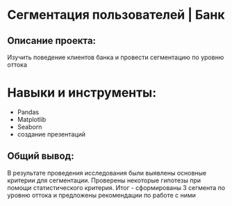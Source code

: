 # Сегментация пользователей  | Банк
## Описание проекта:
Изучить поведение клиентов банка и провести сегментацию по уровню оттока 


# Навыки и инструменты:
* Pandas
* Matplotlib
* Seaborn
* создание презентаций



## Общий вывод:
В результате проведения исследования были выявлены основные критерии для сегментации. Проверены некоторые гипотезы при помощи статистического критерия. Итог - сформированы 3 сегмента по уровню оттока и предложены рекомендации по работе с ними

